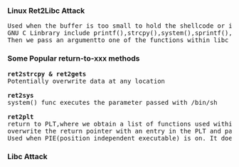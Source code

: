 ### Linux Ret2Libc Attack 
<pre>Used when the buffer is too small to hold the shellcode or if the stack is non-executable. 
GNU C Linbrary include printf(),strcpy(),system(),sprintf(), and many others. 
Then we pass an argumentto one of the functions within libc <b>by overwriting the return pointer with the wanted functions address.</b> 
</pre>

### Some Popular return-to-xxx methods 
<pre><b>ret2strcpy & ret2gets</b>
Potentially overwrite data at any location 

<b>ret2sys</b> 
system() func executes the parameter passed with /bin/sh 

<b>ret2plt</b>
return to PLT,where we obtain a list of functions used within a program. 
overwrite the return pointer with an entry in the PLT and pass the arguments of our choice. 
Used when PIE(position independent executable) is on. It doesn't randomize program image(code segment) and PLT. ?????
</pre>

### Libc Attack 
<pre>
